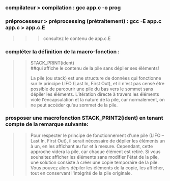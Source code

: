 ### compilateur > compilation  : gcc app.c -o prog

### préprocesseur > préprocessing (prétraitement) : gcc -E app.c app.c > app.c.E
>>> consultez le contenu de app.c.E

### compléter la définition de la macro-fonction :
>> STACK_PRINT(ident) \
##qui affiche le contenu de la pile sans dépiler ses éléments!
>> 
>> La pile (ou stack) est une structure de données qui fonctionne sur le principe LIFO (Last In, First Out), et il n'est pas censé être possible de parcourir une pile du bas vers le sommet sans dépiler les éléments. L'itération directe à travers les éléments viole l'encapsulation et la nature de la pile, car normalement, on ne peut accéder qu'au sommet de la pile.

### prosposer une macrofonction STACK_PRINT2(ident) en tenant compte de la remarque suivante: 

>> Pour respecter le principe de fonctionnement d'une pile (LIFO – Last In, First Out), il serait nécessaire de dépiler les éléments un à un, en les affichant au fur et à mesure. Cependant, cette approche videra la pile, car chaque élément est retiré.
>> Si vous souhaitez afficher les éléments sans modifier l'état de la pile, une solution consiste à créer une copie temporaire de la pile. Vous pouvez alors dépiler les éléments de la copie, les afficher, tout en
>> conservant l'intégrité de la pile originale.  

